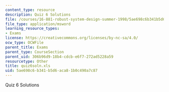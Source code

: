 ```yaml
---
content_type: resource
description: Quiz 6 Solutions
file: /courses/16-881-robust-system-design-summer-1998/5ae698c6b341b5d6aca81b0c490a7c87_quiz6soln.xls
file_type: application/msword
learning_resource_types:
- Exams
license: https://creativecommons.org/licenses/by-nc-sa/4.0/
ocw_type: OCWFile
parent_title: Exams
parent_type: CourseSection
parent_uid: 306b96d9-18b4-cdcb-e6f7-272ad5228a59
resourcetype: Other
title: quiz6soln.xls
uid: 5ae698c6-b341-b5d6-aca8-1b0c490a7c87
---
```

Quiz 6 Solutions